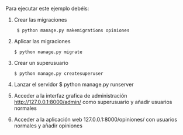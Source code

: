 Para ejecutar este ejemplo debéis:

1) Crear las migraciones
   
        $ python manage.py makemigrations opiniones
    
2) Aplicar las migraciones
       
       $ python manage.py migrate
   
3) Crear un superusuario
     
       $ python manage.py createsuperuser
   
4) Lanzar el servidor
   $ python manage.py runserver

5) Acceder a la interfaz grafica de administración http://127.0.0.1:8000/admin/
   como superusuario y añadir usuarios normales

6) Acceder a la aplicación web 127.0.0.1:8000/opiniones/ con usuarios normales y
   añadir opiniones
